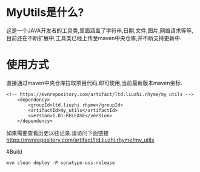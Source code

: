 # MyUtils是什么?
这是一个JAVA开发者的工具类,里面涵盖了字符串,日期,文件,图片,网络请求等等,目前还在不断扩展中,工具类已经上传至maven中央仓库,并不断支持更新中.

# 使用方式

直接通过maven中央仓库拉取项目代码,即可使用,当前最新版本maven坐标.

	<!-- https://mvnrepository.com/artifact/ltd.liuzhi.rhyme/my_utils -->
		<dependency>
			<groupId>ltd.liuzhi.rhyme</groupId>
			<artifactId>my_utils</artifactId>
			<version>1.01-RELEASE</version>
		</dependency>


如果需要查看历史以往记录.请访问下面链接
https://mvnrepository.com/artifact/ltd.liuzhi.rhyme/my_utils

#Build
```
mvn clean deploy -P sonatype-oss-release
```